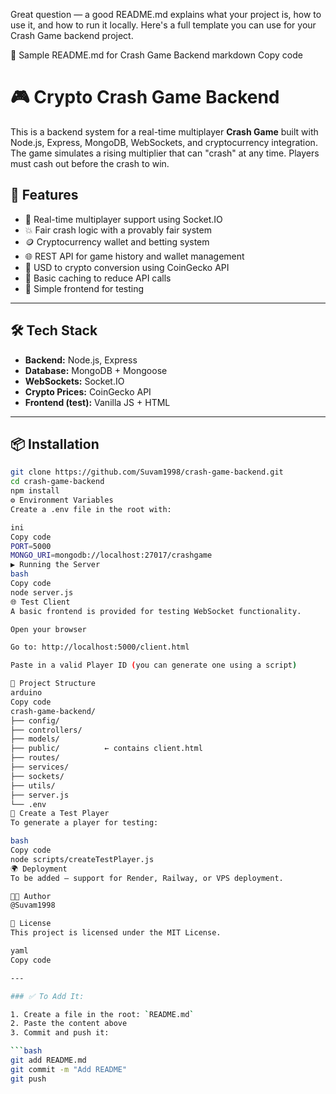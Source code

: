 Great question — a good README.md explains what your project is, how to use it, and how to run it locally. Here's a full template you can use for your Crash Game backend project.

📝 Sample README.md for Crash Game Backend
markdown
Copy code
# 🎮 Crypto Crash Game Backend

This is a backend system for a real-time multiplayer **Crash Game** built with Node.js, Express, MongoDB, WebSockets, and cryptocurrency integration. The game simulates a rising multiplier that can "crash" at any time. Players must cash out before the crash to win.

## 🚀 Features

- 🔁 Real-time multiplayer support using Socket.IO
- 💥 Fair crash logic with a provably fair system
- 🪙 Cryptocurrency wallet and betting system
- 🌐 REST API for game history and wallet management
- 🔌 USD to crypto conversion using CoinGecko API
- 🧠 Basic caching to reduce API calls
- 📄 Simple frontend for testing

---

## 🛠️ Tech Stack

- **Backend:** Node.js, Express
- **Database:** MongoDB + Mongoose
- **WebSockets:** Socket.IO
- **Crypto Prices:** CoinGecko API
- **Frontend (test):** Vanilla JS + HTML

---

## 📦 Installation

```bash
git clone https://github.com/Suvam1998/crash-game-backend.git
cd crash-game-backend
npm install
⚙️ Environment Variables
Create a .env file in the root with:

ini
Copy code
PORT=5000
MONGO_URI=mongodb://localhost:27017/crashgame
▶️ Running the Server
bash
Copy code
node server.js
🌐 Test Client
A basic frontend is provided for testing WebSocket functionality.

Open your browser

Go to: http://localhost:5000/client.html

Paste in a valid Player ID (you can generate one using a script)

📂 Project Structure
arduino
Copy code
crash-game-backend/
├── config/
├── controllers/
├── models/
├── public/          ← contains client.html
├── routes/
├── services/
├── sockets/
├── utils/
├── server.js
└── .env
🧪 Create a Test Player
To generate a player for testing:

bash
Copy code
node scripts/createTestPlayer.js
🌍 Deployment
To be added — support for Render, Railway, or VPS deployment.

👨‍💻 Author
@Suvam1998

📜 License
This project is licensed under the MIT License.

yaml
Copy code

---

### ✅ To Add It:

1. Create a file in the root: `README.md`
2. Paste the content above
3. Commit and push it:

```bash
git add README.md
git commit -m "Add README"
git push
